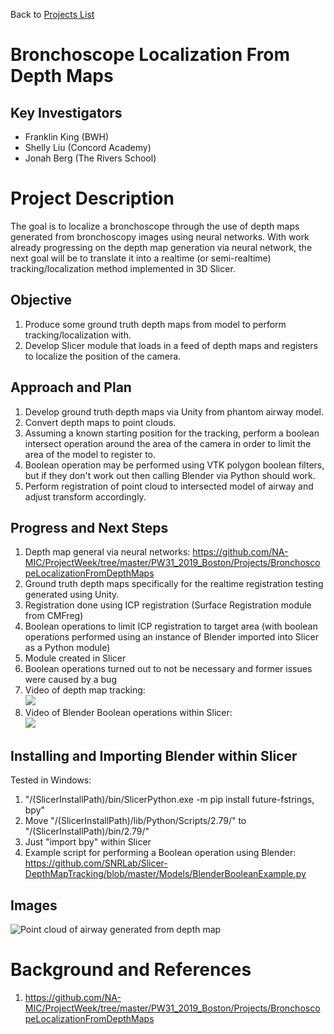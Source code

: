 Back to [Projects List](../../README.md#ProjectsList)

# Bronchoscope Localization From Depth Maps

## Key Investigators
- Franklin King (BWH)
- Shelly Liu (Concord Academy)
- Jonah Berg (The Rivers School)

# Project Description

<!--   -->
The goal is to localize a bronchoscope through the use of depth maps generated from bronchoscopy images using neural networks. With work already progressing on the depth map generation via neural network, the next goal will be to translate it into a realtime (or semi-realtime) tracking/localization method implemented in 3D Slicer.

## Objective

<!-- What we would like to achieve in this project is to be able to localize bronchoscopy images to the CT scan of the lung. -->

1. Produce some ground truth depth maps from model to perform tracking/localization with.
2. Develop Slicer module that loads in a feed of depth maps and registers to localize the position of the camera.

## Approach and Plan

1. Develop ground truth depth maps via Unity from phantom airway model.
2. Convert depth maps to point clouds.
3. Assuming a known starting position for the tracking, perform a boolean intersect operation around the area of the camera in order to limit the area of the model to register to.
4. Boolean operation may be performed using VTK polygon boolean filters, but if they don't work out then calling Blender via Python should work.
5. Perform registration of point cloud to intersected model of airway and adjust transform accordingly.

## Progress and Next Steps

1. Depth map general via neural networks: https://github.com/NA-MIC/ProjectWeek/tree/master/PW31_2019_Boston/Projects/BronchoscopeLocalizationFromDepthMaps
2. Ground truth depth maps specifically for the realtime registration testing generated using Unity.
3. Registration done using ICP registration (Surface Registration module from CMFreg)
4. Boolean operations to limit ICP registration to target area (with boolean operations performed using an instance of Blender imported into Slicer as a Python module)
5. Module created in Slicer
6. Boolean operations turned out to not be necessary and former issues were caused by a bug
7. Video of depth map tracking:  
[![ ](http://img.youtube.com/vi/kM40rWXsx_k/0.jpg)](http://www.youtube.com/watch?v=kM40rWXsx_k)
8. Video of Blender Boolean operations within Slicer:  
[![ ](http://img.youtube.com/vi/HDNilepxJLI/0.jpg)](http://www.youtube.com/watch?v=HDNilepxJLI)

## Installing and Importing Blender within Slicer

Tested in Windows:
1. "/(SlicerInstallPath)/bin/SlicerPython.exe -m pip install future-fstrings, bpy"
2. Move "/(SlicerInstallPath)/lib/Python/Scripts/2.79/" to "/(SlicerInstallPath)/bin/2.79/"
3. Just "import bpy" within Slicer
4. Example script for performing a Boolean operation using Blender: https://github.com/SNRLab/Slicer-DepthMapTracking/blob/master/Models/BlenderBooleanExample.py

## Images
![Point cloud of airway generated from depth map](https://raw.githubusercontent.com/NA-MIC/ProjectWeek/master/PW31_2019_Boston/Projects/BronchoscopeLocalizationFromDepthMaps/Example1.png)

# Background and References

1. https://github.com/NA-MIC/ProjectWeek/tree/master/PW31_2019_Boston/Projects/BronchoscopeLocalizationFromDepthMaps
